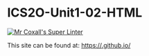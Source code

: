 # ICS2O-Unit1-02-HTML

[![Mr Coxall's Super Linter](https://github.com/Claire-Bedrossian/ICS2O-Unit1-02-HTML/workflows/Mr%20Coxall's%20Super%20Linter/badge.svg)](https://github.com/Claire-Bedrossian/ICS2O-Unit1-02-HTML/actions/)

This site can be found at: [https://<Claire-Bedrossian>.github.io/<ICS2O-Unit1-02-HTML>](https://<Claire-Bedrossian>.github.io/<ICS2O-Unit1-02-HTML>)
